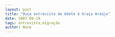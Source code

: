 ```yaml
---
layout: post
title: "Ouça entrevista de Odete à Graça Araújo"
date: 2007-04-19
tags: entrevista,migração
author: None
---
```

 